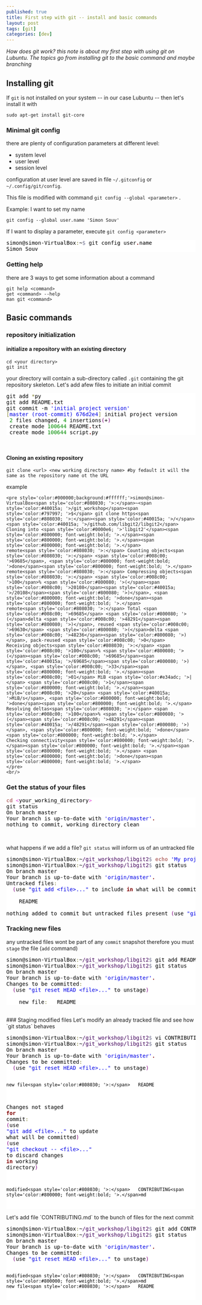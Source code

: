 ```yaml
---
published: true
title: First step with git -- install and basic commands
layout: post
tags: [git]
categories: [dev]
---
```

*How does git work? this note is about my first step with using git on Lubuntu. The topics go from installing git to the basic command and maybe branching*

<!--excerpt-->

## Installing git

If `git` is not installed on your system -- in our case Lubuntu -- then let's install it with

    sudo apt-get install git-core

### Minimal git config

there are plenty of configuration parameters at different level:
* system level
* user level
* session level

configuration at user level are saved in file `~/.gitconfig` or `~/.config/git/config`. 

This file is modified with command `git config --global <parameter>` . 

Example: I want to set my name

    git config --global user.name 'Simon Souv'

If I want to display a parameter, execute `git config <parameter>` 

<pre style='color:#000000;background:#ffffff;'>simon@simon-VirtualBox<span style='color:#808030; '>:</span>~<span style='color:#797997; '>$</span> git config user<span style='color:#800000; font-weight:bold; '>.</span>name
Simon Souv
</pre>

### Getting help

there are 3 ways to get some information about a command

~~~
git help <command>
get <command> --help
man git <command>
~~~

## Basic commands

### repository initialization

#### initialize a repository with an existing directory

~~~
cd <your directory>
git init
~~~
your directory will contain a sub-directory called `.git` containing the git repository skeleton. Let's add afew files to initiate an initial commit

<pre style='color:#000000;background:#ffffff;'>git add <span style='color:#808030; '>*</span>py
git add README<span style='color:#800000; font-weight:bold; '>.</span>txt
git commit -m <span style='color:#0000e6; '>'initial project version'</span>
<span style='color:#808030; '>[</span><span style='color:#0000e6; '>master (root</span><span style='color:#808030; '>-</span><span style='color:#0000e6; '>commit) 676d2e4</span><span style='color:#808030; '>]</span> initial project version
 <span style='color:#008c00; '>2</span> files changed, <span style='color:#008c00; '>4</span> insertions<span style='color:#800080; '>(</span>+<span style='color:#800080; '>)</span>
 create mode <span style='color:#008c00; '>100644</span> README<span style='color:#800000; font-weight:bold; '>.</span>txt
 create mode <span style='color:#008c00; '>100644</span> script<span style='color:#800000; font-weight:bold; '>.</span>py
</pre>
<br/>

#### Cloning an existing repository

~~~
git clone <url> <new working directory name> #by fedault it will the same as the repository name ot the URL
~~~
example
~~~
<pre style='color:#000000;background:#ffffff;'>simon@simon-VirtualBox<span style='color:#808030; '>:</span>~<span style='color:#40015a; '>/git_workshop</span><span style='color:#797997; '>$</span> git clone https<span style='color:#808030; '>:</span><span style='color:#40015a; '>/</span><span style='color:#40015a; '>/github.com/libgit2/libgit2</span>
Cloning into <span style='color:#0000e6; '>'libgit2'</span><span style='color:#800000; font-weight:bold; '>.</span><span style='color:#800000; font-weight:bold; '>.</span><span style='color:#800000; font-weight:bold; '>.</span>
remote<span style='color:#808030; '>:</span> Counting objects<span style='color:#808030; '>:</span> <span style='color:#008c00; '>69685</span>, <span style='color:#800000; font-weight:bold; '>done</span><span style='color:#800000; font-weight:bold; '>.</span>
remote<span style='color:#808030; '>:</span> Compressing objects<span style='color:#808030; '>:</span> <span style='color:#008c00; '>100</span>% <span style='color:#800080; '>(</span><span style='color:#008c00; '>20108</span><span style='color:#40015a; '>/20108</span><span style='color:#800080; '>)</span>, <span style='color:#800000; font-weight:bold; '>done</span><span style='color:#800000; font-weight:bold; '>.</span>
remote<span style='color:#808030; '>:</span> Total <span style='color:#008c00; '>69685</span> <span style='color:#800080; '>(</span>delta <span style='color:#008c00; '>48291</span><span style='color:#800080; '>)</span>, reused <span style='color:#008c00; '>69630</span> <span style='color:#800080; '>(</span>delta <span style='color:#008c00; '>48236</span><span style='color:#800080; '>)</span>, pack-reused <span style='color:#008c00; '>0</span>
Receiving objects<span style='color:#808030; '>:</span> <span style='color:#008c00; '>100</span>% <span style='color:#800080; '>(</span><span style='color:#008c00; '>69685</span><span style='color:#40015a; '>/69685</span><span style='color:#800080; '>)</span>, <span style='color:#008c00; '>33</span><span style='color:#800000; font-weight:bold; '>.</span><span style='color:#008c00; '>01</span> MiB <span style='color:#e34adc; '>|</span> <span style='color:#008c00; '>1</span><span style='color:#800000; font-weight:bold; '>.</span><span style='color:#008c00; '>20</span> <span style='color:#40015a; '>MiB/s</span>, <span style='color:#800000; font-weight:bold; '>done</span><span style='color:#800000; font-weight:bold; '>.</span>
Resolving deltas<span style='color:#808030; '>:</span> <span style='color:#008c00; '>100</span>% <span style='color:#800080; '>(</span><span style='color:#008c00; '>48291</span><span style='color:#40015a; '>/48291</span><span style='color:#800080; '>)</span>, <span style='color:#800000; font-weight:bold; '>done</span><span style='color:#800000; font-weight:bold; '>.</span>
Checking connectivity<span style='color:#800000; font-weight:bold; '>.</span><span style='color:#800000; font-weight:bold; '>.</span><span style='color:#800000; font-weight:bold; '>.</span> <span style='color:#800000; font-weight:bold; '>done</span><span style='color:#800000; font-weight:bold; '>.</span>
</pre>
<br/>
~~~

### Get the status of your files
<pre style='color:#000000;background:#ffffff;'><span style='color:#bb7977; font-weight:bold; '>cd</span> <span style='color:#e34adc; '>&lt;</span>your_working_directory<span style='color:#e34adc; '>></span>
git status
On branch master
Your branch is up-to-date with <span style='color:#0000e6; '>'origin/master'</span><span style='color:#800000; font-weight:bold; '>.</span>
nothing to commit, working directory clean
</pre>
<br/>

what happens if we add a file? `git status` will inform us of an untracked file
<pre style='color:#000000;background:#ffffff;'>simon@simon-VirtualBox<span style='color:#808030; '>:</span>~<span style='color:#40015a; '>/git_workshop/libgit2</span><span style='color:#797997; '>$</span> <span style='color:#bb7977; font-weight:bold; '>echo</span> <span style='color:#0000e6; '>'My project'</span> <span style='color:#e34adc; '>></span> README
simon@simon-VirtualBox<span style='color:#808030; '>:</span>~<span style='color:#40015a; '>/git_workshop/libgit2</span><span style='color:#797997; '>$</span> git status
On branch master
Your branch is up-to-date with <span style='color:#0000e6; '>'origin/master'</span><span style='color:#800000; font-weight:bold; '>.</span>
Untracked files<span style='color:#808030; '>:</span>
  <span style='color:#800080; '>(</span>use <span style='color:#0000e6; '>"git add &lt;file>..."</span> to include <span style='color:#800000; font-weight:bold; '>in</span> what will be committed<span style='color:#800080; '>)</span>

	README

nothing added to commit but untracked files present <span style='color:#800080; '>(</span>use <span style='color:#0000e6; '>"git add"</span> to track<span style='color:#800080; '>)</span>
</pre>
### Tracking new files
any untracked files wont be part of any `commit` snapshot therefore you must `stage` the file (`add` command)
<pre style='color:#000000;background:#ffffff;'>simon@simon-VirtualBox<span style='color:#808030; '>:</span>~<span style='color:#40015a; '>/git_workshop/libgit2</span><span style='color:#797997; '>$</span> git add README
simon@simon-VirtualBox<span style='color:#808030; '>:</span>~<span style='color:#40015a; '>/git_workshop/libgit2</span><span style='color:#797997; '>$</span> git status
On branch master
Your branch is up-to-date with <span style='color:#0000e6; '>'origin/master'</span><span style='color:#800000; font-weight:bold; '>.</span>
Changes to be committed<span style='color:#808030; '>:</span>
  <span style='color:#800080; '>(</span>use <span style='color:#0000e6; '>"git reset HEAD &lt;file>..."</span> to unstage<span style='color:#800080; '>)</span>

	new file<span style='color:#808030; '>:</span>   README
</pre>
<br/>
### Staging modified files
Let's modify an already tracked file and see how `git status` behaves
<pre style='color:#000000;background:#ffffff;'>simon@simon-VirtualBox<span style='color:#808030; '>:</span>~<span style='color:#40015a; '>/git_workshop/libgit2</span><span style='color:#797997; '>$</span> vi CONTRIBUTING<span style='color:#800000; font-weight:bold; '>.</span>md 
simon@simon-VirtualBox<span style='color:#808030; '>:</span>~<span style='color:#40015a; '>/git_workshop/libgit2</span><span style='color:#797997; '>$</span> git status
On branch master
Your branch is up-to-date with <span style='color:#0000e6; '>'origin/master'</span><span style='color:#800000; font-weight:bold; '>.</span>
Changes to be committed<span style='color:#808030; '>:</span>
  <span style='color:#800080; '>(</span>use <span style='color:#0000e6; '>"git reset HEAD &lt;file>..."</span> to unstage<span style='color:#800080; '>)</span>

	new file<span style='color:#808030; '>:</span>   README

Changes not staged <span style='color:#800000; font-weight:bold; '>for</span> commit<span style='color:#808030; '>:</span>
  <span style='color:#800080; '>(</span>use <span style='color:#0000e6; '>"git add &lt;file>..."</span> to update what will be committed<span style='color:#800080; '>)</span>
  <span style='color:#800080; '>(</span>use <span style='color:#0000e6; '>"git checkout -- &lt;file>..."</span> to discard changes <span style='color:#800000; font-weight:bold; '>in</span> working directory<span style='color:#800080; '>)</span>

	modified<span style='color:#808030; '>:</span>   CONTRIBUTING<span style='color:#800000; font-weight:bold; '>.</span>md
</pre>
Let's add file `CONTRIBUTING.md` to the bunch of files for the next commit
<pre style='color:#000000;background:#ffffff;'>simon@simon-VirtualBox<span style='color:#808030; '>:</span>~<span style='color:#40015a; '>/git_workshop/libgit2</span><span style='color:#797997; '>$</span> git add CONTRIBUTING<span style='color:#800000; font-weight:bold; '>.</span>md 
simon@simon-VirtualBox<span style='color:#808030; '>:</span>~<span style='color:#40015a; '>/git_workshop/libgit2</span><span style='color:#797997; '>$</span> git status
On branch master
Your branch is up-to-date with <span style='color:#0000e6; '>'origin/master'</span><span style='color:#800000; font-weight:bold; '>.</span>
Changes to be committed<span style='color:#808030; '>:</span>
  <span style='color:#800080; '>(</span>use <span style='color:#0000e6; '>"git reset HEAD &lt;file>..."</span> to unstage<span style='color:#800080; '>)</span>

	modified<span style='color:#808030; '>:</span>   CONTRIBUTING<span style='color:#800000; font-weight:bold; '>.</span>md
	new file<span style='color:#808030; '>:</span>   README
</pre>
